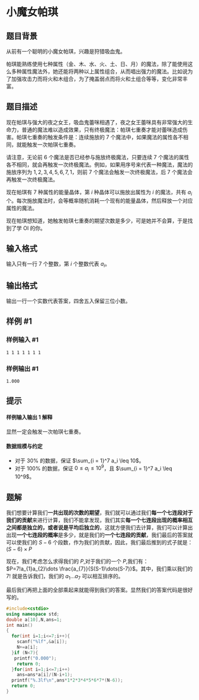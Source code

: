 # 小魔女帕琪

## 题目背景

从前有一个聪明的小魔女帕琪，兴趣是狩猎吸血鬼。

帕琪能熟练使用七种属性（金、木、水、火、土、日、月）的魔法，除了能使用这么多种属性魔法外，她还能将两种以上属性组合，从而唱出强力的魔法。比如说为了加强攻击力而将火和木组合，为了掩盖弱点而将火和土组合等等，变化非常丰富。

## 题目描述

现在帕琪与强大的夜之女王，吸血鬼蕾咪相遇了，夜之女王蕾咪具有非常强大的生命力，普通的魔法难以造成效果，只有终极魔法：帕琪七重奏才能对蕾咪造成伤害。帕琪七重奏的触发条件是：连续施放的 $7$ 个魔法中，如果魔法的属性各不相同，就能触发一次帕琪七重奏。

请注意，无论前 $6$ 个魔法是否已经参与施放终极魔法，只要连续 $7$ 个魔法的属性各不相同，就会再触发一次终极魔法。例如，如果用序号来代表一种魔法，魔法的施放序列为 $1, 2, 3, 4, 5, 6,7, 1$，则前 $7$ 个魔法会触发一次终极魔法，后 $7$ 个魔法会再触发一次终极魔法。

现在帕琪有 $7$ 种属性的能量晶体，第 $i$ 种晶体可以施放出属性为 $i$ 的魔法，共有 $a_i$ 个。每次施放魔法时，会等概率随机消耗一个现有的能量晶体，然后释放一个对应属性的魔法。

现在帕琪想知道，她触发帕琪七重奏的期望次数是多少，可是她并不会算，于是找到了学 OI 的你。

## 输入格式

输入只有一行 $7$ 个整数，第 $i$ 个整数代表 $a_i$。

## 输出格式

输出一行一个实数代表答案，四舍五入保留三位小数。

## 样例 #1

### 样例输入 #1

```
1 1 1 1 1 1 1
```

### 样例输出 #1

```
1.000
```

## 提示

#### 样例输入输出 1 解释

显然一定会触发一次帕琪七重奏。

#### 数据规模与约定

- 对于 $30\%$ 的数据，保证 $\sum_{i = 1}^7 a_i \leq 10$。
- 对于 $100\%$ 的数据，保证 $0 \leq a_i \leq 10^9$，且 $\sum_{i = 1}^7 a_i \leq 10^9$。

## 题解
我们想要计算我们**一共出现的次数的期望**，我们就可以通过我们**每一个七连段对于我们的贡献**来进行计算，我们不能拿发现，我们其实**每一个七连段出现的概率相互之间都是独立的，或者说是平均后独立的**，这就方便我们去计算，我们可以计算出出现**一个七连段的概率**是多少，就是我们的**一个七连段的贡献**，我们最后的答案就可以使我们的 $S-6$ 个段数，作为我们的贡献，因此，我们最后推到的式子就是：
$(S-6)\times P$

现在，我们考虑怎么求得我们的 $P$,对于我们的一个 $P$,我们有：$P=7!a_{1}a_{2}\dots \frac{a_{7}}{S(S-1)\dots(S-7)}$。其中，我们乘以我们的 $7!$ 就是告诉我们，我们的 $a_{1}\dots a_{7}$ 可以相互排序的。

最后我们再把上面的全部乘起来就能得到我们的答案。显然我们的答案代码是很好写的。

```cpp
#include<cstdio>
using namespace std;
double a[10],N,ans=1;
int main()
{
  for(int i=1;i<=7;i++){
    scanf("%lf",&a[i]);
    N+=a[i];
  }if (N<7){
   printf("0.000");
    return 0;
  }for(int i=1;i<=7;i++)
    ans=ans*a[i]/(N-i+1);
  printf("%.3lf\n",ans*1*2*3*4*5*6*7*(N-6));
  return 0;
}
```